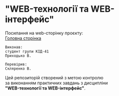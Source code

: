 # "WEB-технології та WEB-інтерфейс"

Посилання на web-сторінку проєкту:  
[Головна сторінка](https://volodey17.github.io/web_tech_project/)

    Виконав:  
    студент групи КІД-41  
    Приходько В.  

    Перевірив:  
    Скляренко В.  

Цей репозиторій створений з метою контролю  
за виконанням практичних завдань з дисципліни  
**"WEB-технології та WEB-інтерфейс"**.